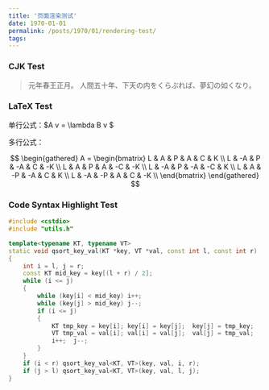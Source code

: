 ```yaml
---
title: '页面渲染测试'
date: 1970-01-01
permalink: /posts/1970/01/rendering-test/
tags:
---
```


### CJK Test

> 元年春王正月。
> 人間五十年、下天の内をくらぶれば、夢幻の如くなり。

### LaTeX Test

单行公式：$A v = \lambda B v $

多行公式：

$$
\begin{gathered}
A =
\begin{bmatrix}
L &  A &  P &  A &  C &  K \\
L & -A &  P & -A &  C & -K \\
L &  A &  P &  A & -C & -K \\
L & -A &  P & -A & -C &  K \\
L &  A & -P & -A &  C &  K \\
L & -A & -P &  A &  C & -K \\
\end{bmatrix}
\end{gathered}
$$

### Code Syntax Highlight Test

```cpp
#include <cstdio>
#include "utils.h"

template<typename KT, typename VT>
static void qsort_key_val(KT *key, VT *val, const int l, const int r)
{
    int i = l, j = r;
    const KT mid_key = key[(l + r) / 2];
    while (i <= j)
    {
        while (key[i] < mid_key) i++;
        while (key[j] > mid_key) j--;
        if (i <= j)
        {
            KT tmp_key = key[i]; key[i] = key[j];  key[j] = tmp_key;
            VT tmp_val = val[i]; val[i] = val[j];  val[j] = tmp_val;
            i++;  j--;
        }
    }
    if (i < r) qsort_key_val<KT, VT>(key, val, i, r);
    if (j > l) qsort_key_val<KT, VT>(key, val, l, j);
}
```